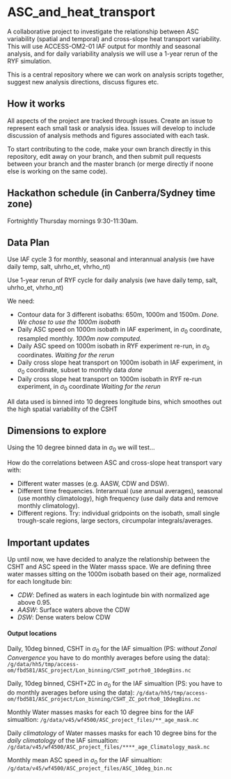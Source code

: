 # ASC_and_heat_transport

A collaborative project to investigate the relationship between ASC variability (spatial and temporal) and cross-slope heat transport variability. This will use ACCESS-OM2-01 IAF output for monthly and seasonal analysis, and for daily variability analysis we will use a 1-year rerun of the RYF simulation.

This is a central repository where we can work on analysis scripts together, suggest new analysis directions, discuss figures etc.

## How it works
All aspects of the project are tracked through issues. Create an issue to represent each small task or analysis idea. Issues will develop to include discussion of analysis methods and figures associated with each task.

To start contributing to the code, make your own branch directly in this repository, edit away on your branch, and then submit pull requests between your branch and the master branch (or merge directly if noone else is working on the same code).

## Hackathon schedule (in Canberra/Sydney time zone)

Fortnightly Thursday mornings 9:30-11:30am.

## Data Plan

Use IAF cycle 3 for monthly, seasonal and interannual analysis (we have daily temp, salt, uhrho_et, vhrho_nt)


Use 1-year rerun of RYF cycle for daily analysis (we have daily temp, salt, uhrho_et, vhrho_nt)

We need:
* Contour data for 3 different isobaths: 650m, 1000m and 1500m. _Done. We chose to use the 1000m isobath_
* Daily ASC speed on 1000m isobath in IAF experiment, in $\sigma_0$ coordinate, resampled monthly. _1000m now computed._
* Daily ASC speed on 1000m isobath in RYF experiment re-run, in $\sigma_0$ coordinates. _Waiting for the rerun_
* Daily cross slope heat transport on 1000m isobath in IAF experiment, in $\sigma_0$ coordinate, subset to monthly data _done_
* Daily cross slope heat transport on 1000m isobath in RYF re-run experiment, in $\sigma_0$ coordinate _Waiting for the rerun_

All data used is binned into 10 degrees longitude bins, which smoothes out the high spatial variability of the CSHT

## Dimensions to explore

Using the 10 degree binned data in $\sigma_0$ we will test...

How do the correlations between ASC and cross-slope heat transport vary with:
* Different water masses (e.g. AASW, CDW and DSW).
* Different time frequencies. Interannual (use annual averages), seasonal (use monthly climatology), high frequency (use daily data and remove monthly climatology).
* Different regions. Try: individual gridpoints on the isobath, small single trough-scale regions, large sectors, circumpolar integrals/averages.


## Important updates
Up until now, we have decided to analyze the relationship between the CSHT and ASC speed in the Water masss space. We are defining three water masses sitting on the 1000m isobath based on their age, normalized for each longitude bin:
* _CDW_: Defined as waters in each logintude bin with normalized age above 0.95.
* _AASW_: Surface waters above the CDW
* _DSW_: Dense waters below CDW

#### Output locations

Daily, 10deg binned,  CSHT in $\sigma_0$ for the IAF simualtion (PS: _without Zonal Convergence_ you have to do monthly averages before using the data):
`/g/data/hh5/tmp/access-om/fbd581/ASC_project/Lon_binning/CSHT_potrho0_10degBins.nc` 

Daily, 10deg binned, CSHT+ZC in $\sigma_0$ for the IAF simualtion (PS: you have to do monthly averages before using the data):
`/g/data/hh5/tmp/access-om/fbd581/ASC_project/Lon_binning/CSHT_ZC_potrho0_10degBins.nc` 

Monthly Water masses masks for each 10 degree bins for the IAF simualtion:
`/g/data/v45/wf4500/ASC_project_files/**_age_mask.nc`

Daily _climatology_ of Water masses masks for each 10 degree bins for the _daily climatology_ of the IAF simualtion:
`/g/data/v45/wf4500/ASC_project_files/****_age_Climatology_mask.nc`

Monthly mean ASC speed  in $\sigma_0$ for the IAF simualtion:
`/g/data/v45/wf4500/ASC_project_files/ASC_10deg_bin.nc`

